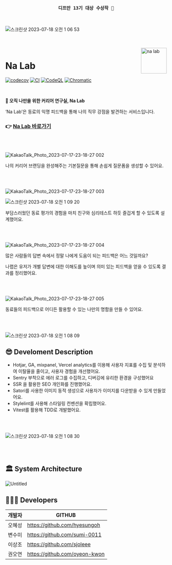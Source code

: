 <h3 align='center'>

 `디프만 13기 대상 수상작 🎉`

</h3>

<br />

![스크린샷 2023-07-18 오전 1 06 53](https://github.com/depromeet/na-lab-client/assets/26461307/7147c8a5-f48d-48d6-b8bf-d758df64184e)

<br/>
<br/>

<img src="https://github.com/depromeet/na-lab-client/assets/26461307/bb65047a-0b74-4cbb-9d9b-026fa1ab50ba" alt="na lab" align="right" height="80" />

# Na Lab

[![codecov](https://codecov.io/gh/depromeet/na-lab-client/branch/main/graph/badge.svg?token=3PSF7HIYSW)](https://codecov.io/gh/depromeet/na-lab-client) [![CI](https://github.com/depromeet/na-lab-client/actions/workflows/ci.yml/badge.svg)](https://github.com/depromeet/na-lab-client/actions/workflows/ci.yml) [![CodeQL](https://github.com/depromeet/na-lab-client/actions/workflows/github-code-scanning/codeql/badge.svg)](https://github.com/depromeet/na-lab-client/actions/workflows/github-code-scanning/codeql) [![Chromatic](https://github.com/depromeet/na-lab-client/actions/workflows/chromatic.yml/badge.svg)](https://github.com/depromeet/na-lab-client/actions/workflows/chromatic.yml)

<br />

**🔬 오직 나만을 위한 커리어 연구실, Na Lab**

‘Na Lab’은 동료의 익명 피드백을 통해 나의 직무 강점을 발견하는 서비스입니다.

### 👉 [Na Lab 바로가기](https://www.nalab.me/)

<br />

<br />

![KakaoTalk_Photo_2023-07-17-23-18-27 002](https://github.com/oyeon-kwon/personal_color/assets/61301574/e5acce5d-a9b9-4200-bc3c-7e6846b89702)

나의 커리어 브랜딩을 완성해주는 기본질문을 통해 손쉽게 질문폼을 생성할 수 있어요.

<br />

<br />

![KakaoTalk_Photo_2023-07-17-23-18-27 003](https://github.com/oyeon-kwon/personal_color/assets/61301574/16b0b65b-69ef-4915-a7be-c5ea9b1335ba)

![스크린샷 2023-07-18 오전 1 09 20](https://github.com/depromeet/na-lab-client/assets/26461307/53664ba1-0970-4054-9b49-8071f0a4bf6c)

부담스러웠던 동료 평가의 경험을 마치 친구와 심리테스트 하듯 즐겁게 할 수 있도록 설계했어요.

<br />

<br />

![KakaoTalk_Photo_2023-07-17-23-18-27 004](https://github.com/oyeon-kwon/personal_color/assets/61301574/f6ae2893-0969-4122-a76a-dca99555d6f0)

많은 사람들의 답변 속에서 정말 나에게 도움이 되는 피드백은 어느 것일까요?

나랩은 유저가 개별 답변에 대한 이해도를 높이며 의미 있는 피드백을 얻을 수 있도록 결과를 정리했어요.

<br />

<br />

![KakaoTalk_Photo_2023-07-17-23-18-27 005](https://github.com/oyeon-kwon/personal_color/assets/61301574/35ce40d7-c57c-4f61-80c9-6f7d643f0fe1)

동료들의 피드백으로 어디든 활용할 수 있는 나만의 명함을 만들 수 있어요.

<br />

<br />

![스크린샷 2023-07-18 오전 1 08 09](https://github.com/depromeet/na-lab-client/assets/26461307/27586832-3bd7-4cbb-a659-1e446ed996d3)

## 😎 Develoment Description

* Hotjar, GA, mixpanel, Vercel analytics를 이용해
사용자 지표를 수집 및 분석하여 이탈율을 줄이고, 사용자 경험을 개선했어요.
* Sentry 부착으로 에러 로그를 수집하고, 디버깅에 유리한 환경을 구성했어요
* SSR 을 활용한 SEO 개인화를 진행했어요.
* Satori를 사용한 이미지 동적 생성으로 사용자가 이미지를 다운받을 수 있게 만들었어요.
* Stylelint를 사용해 스타일링 컨벤션을 확립했어요.
* Vitest를 활용해 TDD로 개발했어요.

<br />

<br />

![스크린샷 2023-07-18 오전 1 08 30](https://github.com/depromeet/na-lab-client/assets/26461307/53c6a91b-d029-4fd9-acad-647a771507e3)

<br />

<br />

## 🏛️ System Architecture

![Untitled](https://github.com/oyeon-kwon/personal_color/assets/61301574/794d7625-f63f-418f-b03a-a7ab396f015b)

## 🧑🏻‍💻 Developers

개발자|GITHUB|
---|---|
오혜성|https://github.com/hyesungoh|
변수미|https://github.com/sumi-0011|
이상조|https://github.com/sjoleee|
권오연|https://github.com/oyeon-kwon|
